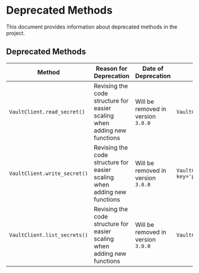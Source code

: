# Deprecated Methods

This document provides information about deprecated methods in the project.

## Deprecated Methods

| Method | Reason for Deprecation | Date of Deprecation | Alternative | Example of Using the New Method |
| ------ | ---------------------- | ------------------- | ----------- | ------------------------------ |
| `VaultClient.read_secret()` | Revising the code structure for easier scaling when adding new functions | Will be removed in version `3.0.0` | `VaultClient.kv2engine.read_secret()` | ```python<br># Old method<br>result = VaultClient.read_secret(path='test1/creds', key='password')<br><br># New method<br>result = VaultClient.kv2engine.read_secret(path='test1/creds', key='password')``` |
| `VaultClient.write_secret()` | Revising the code structure for easier scaling when adding new functions | Will be removed in version `3.0.0` | `VaultClient.kv2engine.write_secret(path='test1/creds', key='password', value='password')` | ```python<br># Old method<br>result = VaultClient.write_secret(path='test1/creds', key='password', value='password')<br><br># New method<br>result = VaultClient.kv2engine.write_secret(path='test1/creds', key='password', value='password')``` |
| `VaultClient.list_secrets()` | Revising the code structure for easier scaling when adding new functions | Will be removed in version `3.0.0` | `VaultClient.kv2engine.list_secrets(path='test1/creds')` | ```python<br># Old method<br>result = VaultClient.list_secrets(path='test1/creds')<br><br># New method<br>result = VaultClient.kv2engine.list_secrets(path='test1/creds')``` |
